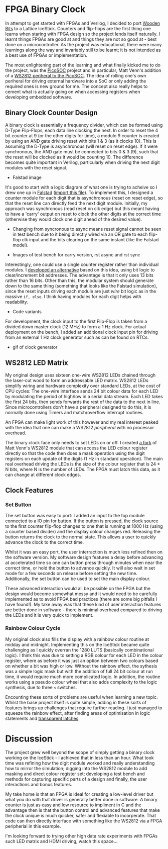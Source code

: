 # FPGA Binary Clock

In attempt to get started with FPGAs and Verilog, I decided to port [Wooden
Bits](https://github.com/tuna-f1sh/wooden-bits) to a Lattice IceStick.
Counters and flip-flops are the first thing one learns when staring with FPGA
design so the project lends itself naturally. I learnt things FPGAs are good
at and things they are not so good at - best done on a microcontroller. As the
project was educational, there were many learnings along the way and
invariably still to be learnt; it is not intended as a best use of FPGAs or
implementation.

The most enlightening part of the learning and what finally kicked me to do
the project, was the
[PicoSOC](https://github.com/cliffordwolf/picorv32/tree/master/picosoc)
project and in particular, Matt Venn's addition of a [WS2812 periheral to the
PicoSOC](https://www.youtube.com/watch?v=us2F8wAncw8&t=841s). The idea of
rolling one's own periheral for driving external hardware into a SoC or only
adding the required ones is new ground for me. The concept also really helps
to cement what is actually going on when accessing registers when developing
embedded software.

## Binary Clock Counter Design

A binary clock is essentially a frequency divider, which can be formed using
D-Type Flip-Flops, each data line clocking the next. In order to reset the 4
bit counter at 9 (or the other digits for time), a modulo 9 counter is created
by using an AND gate driving reset with bits 1 & 3 (as it clocks 10). This is
assuming the D-Type is asynchronous (will reset on reset edge). If it were
synchronous, the AND gate must be connected to bits 0 & 3 (9), such that the
reset will be clocked as it would be counting 10. The difference becomes quite
important in Verilog, particularly when driving the next digit modules with
the reset signal.

* Falstad image

It's good to start with a logic diagram of what one is trying to acheive so I
drew one up in [Falstad](http://www.falstad.com/circuit/circuitjs.html)
([import this
file](https://raw.githubusercontent.com/tuna-f1sh/wooden-bits-fpga/master/falstad.txt)).
To implement this, I designed a counter module for each digit that is
asynchronous (reset on reset edge), so that the reset line can directly feed
the next digit module. Initially, my approach was synchronous (read reset on
clk edge) but this meant having to have a 'carry' output on reset to clock the
other digits at the correct time (otherwise they would clock one digit ahead
of the desired value).

* Changing from syncronous to async means reset signal cannot be seen in test
  bench due to it being directly wired via an OR gate to each flip-flop clk
  input and the bits clearing on the same instant (like the Falstad model).

* Images of test bench for carry version, rst async and rst sync

Interestingly, one could use a single counter register rather than individual
modules. I [developed an
alternative](https://github.com/tuna-f1sh/wooden-bits-fpga/blob/master/binary_clock.v)
based on this idea, using bit logic to clear/increment bit addresses. The
advantage is that it only uses 13 bits rather than 16 bits. Other than this,
the modular system should generate down to the same thing (something that
looks like the Falstad simulation), since the reset inputs driving each module
are just _wire_ bit logic as in the massive `if, else`. I think having modules
for each digit helps with readability.

* Code variants

For development, the clock input to the first Flip-Flop is taken from a
divided down master clock (12 MHz) to form a 1 Hz clock. For actual deployment
on the bench, I added an additional clock input pin for driving from an
external 1 Hz clock generator such as can be found on RTCs.

* gif of clock generator

## WS2812 LED Matrix

My original design uses sixteen one-wire WS2812 LEDs chained through the
laser-cut wood to form an addressable LED matrix. WS2812 LEDs simplify wiring
and hardware complexity over standard LEDs, at the cost of CPU cycles: The
one-wire interface sends 24 bit colour data for each LED by modulating the
period of high/low in a serial data stream. Each LED takes the first 24 bits,
then sends forwards the rest of the data to the next in line. Since
microcontrollers don't have a peripheral designed to do this, it is normally
done using Timers and match/overflow interrupt routines.

An FPGA can make light work of this however and my real interest peaked with
the idea that one can make a WS2812 _peripheral_ with no processor overhead.

The binary clock face only needs to set LEDs on or off. I created [a
fork](https://github.com/tuna-f1sh/ws2812-core) of Matt Venn's WS2812 module
that can access the LED colour register directly so that the code then does a
mask operation using the digit registers on each update of the digits (1 Hz in
standard operation). The main real overhead driving the LEDs is the size of
the colour register that is 24 * N bits, where N is the number of LEDs. The
FPGA must latch this data, as it can change at different clock edges.

## Clock Features

### Set Button

The set button was easy to port: I added an input to the top module connected
to a IO pin for button. If the button is pressed, the clock source to the
first counter flip-flop changes to one that is running at 1000 Hz (using a
counter based divider) and the display colour changes red. Releasing the
button returns the clock to the normal state. This allows a user to quickly
advance the clock to the correct time.

Whilst it was an easy port, the user interraction is much less refined then on
the software version. My software design features a delay before advancing at
accelerated time so one can button press through minutes when near the correct
time, or hold the button to advance quickly. It will also wait in set mode for
a few seconds on release before setting the new time. Additionally, the set
button can be used to set the main display colour.

These advanced interaction would all be possible on the FPGA but the design
would become somewhat messy and it would need to be carefully implemented as
to avoid FPGA bad practices (there are some big pitfalls I have found!). My
take away was that these kind of user interaction features are better done in
software - there is minimal overhead compared to driving the LEDs and it is
very quick to implement.

### Rainbow Colour Cycle

My original clock also fills the display with a rainbow colour routine at
midday and midnight. Implementing this on the IceStick became quite
challenging as I quickly overran the 1280 LUTS (basically combinational
logic). I think this was due to setting a RGB colour for each LED in the
colour register, where as before it was just an option between two colours
based on whether a bit was high or low.  Without the rainbow effect, the
sythesis was a simple logic mask but with the addition of full 24 bit colour
at run time, it would require much more complicated logic. In addition, the
routine works using a pseudo colour wheel that also adds complexity to the
logic synthesis, due to three `<` switches.

Encounting these sorts of problems are useful when learning a new topic.
Whilst the base project itself is quite simple, adding in these sorts of
features brings up challenges that require further reading. I _just_ managed
to squeeze the rainbow effect, after finding areas of optimisation in logic
statements and [transparent
latches](https://www.doulos.com/knowhow/verilog_designers_guide/synthesizing_latches/).

# Discussion

The project grew well beyond the scope of simply getting a binary clock
working on the IceStick - I achieved that in less than an hour. What took time
was refining how the digit module worked and really understanding how to
mirror the simulation; digging into the WS2812 module to add masking and
direct colour register set; developing a test bench and methods for capturing
specific parts of a design and finally, the user interactions and bonus
features.

My take home is that an FPGA is ideal for creating a low-level driver but what
you do with that driver is generally better done in software. A binary counter
is just as easy and low resource to impliment in C and the advantage then is
that the button control and advanced features that make the clock unique is
much quicker, safer and flexiable to incorperate. That code can then directly
interface with something like the WS2812 via a FPGA peripherial in this
example.

I'm looking forward to trying other high data rate experiments with FPGAs such
LED matrix and HDMI driving, watch this space...
